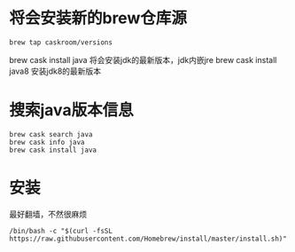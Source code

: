# 将会安装新的brew仓库源
```shell script
brew tap caskroom/versions
```
 
brew cask install java 将会安装jdk的最新版本，jdk内嵌jre
brew cask install java8 安装jdk8的最新版本

# 搜索java版本信息
```shell script
brew cask search java 
brew cask info java
brew cask install java
```
# 安装
最好翻墙，不然很麻烦
```
/bin/bash -c "$(curl -fsSL https://raw.githubusercontent.com/Homebrew/install/master/install.sh)"
```